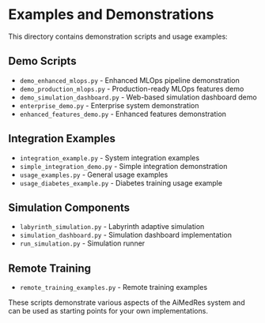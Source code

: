# Examples and Demonstrations

This directory contains demonstration scripts and usage examples:

## Demo Scripts
- `demo_enhanced_mlops.py` - Enhanced MLOps pipeline demonstration
- `demo_production_mlops.py` - Production-ready MLOps features demo
- `demo_simulation_dashboard.py` - Web-based simulation dashboard demo
- `enterprise_demo.py` - Enterprise system demonstration
- `enhanced_features_demo.py` - Enhanced features demonstration

## Integration Examples
- `integration_example.py` - System integration examples
- `simple_integration_demo.py` - Simple integration demonstration
- `usage_examples.py` - General usage examples
- `usage_diabetes_example.py` - Diabetes training usage example

## Simulation Components
- `labyrinth_simulation.py` - Labyrinth adaptive simulation
- `simulation_dashboard.py` - Simulation dashboard implementation
- `run_simulation.py` - Simulation runner

## Remote Training
- `remote_training_examples.py` - Remote training examples

These scripts demonstrate various aspects of the AiMedRes system and can be used as starting points for your own implementations.